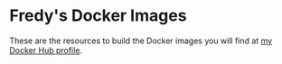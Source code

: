 Fredy's Docker Images
=====================

These are the resources to build the Docker images you will find at [my Docker
Hub profile](https://hub.docker.com/u/fredym/).
